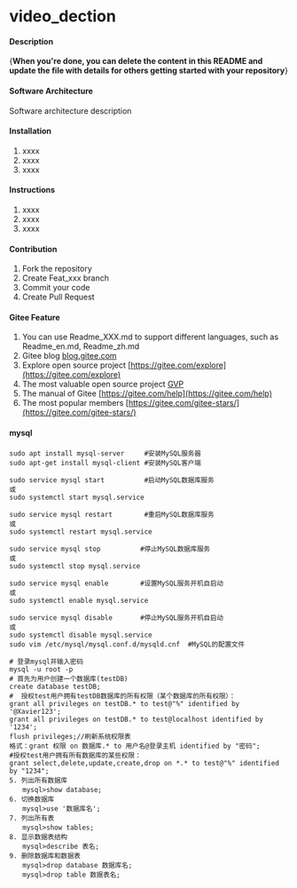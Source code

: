 # video_dection

#### Description
{**When you're done, you can delete the content in this README and update the file with details for others getting started with your repository**}

#### Software Architecture
Software architecture description

#### Installation

1.  xxxx
2.  xxxx
3.  xxxx

#### Instructions

1.  xxxx
2.  xxxx
3.  xxxx

#### Contribution

1.  Fork the repository
2.  Create Feat_xxx branch
3.  Commit your code
4.  Create Pull Request


#### Gitee Feature

1.  You can use Readme\_XXX.md to support different languages, such as Readme\_en.md, Readme\_zh.md
2.  Gitee blog [blog.gitee.com](https://blog.gitee.com)
3.  Explore open source project [https://gitee.com/explore](https://gitee.com/explore)
4.  The most valuable open source project [GVP](https://gitee.com/gvp)
5.  The manual of Gitee [https://gitee.com/help](https://gitee.com/help)
6.  The most popular members  [https://gitee.com/gitee-stars/](https://gitee.com/gitee-stars/)

#### mysql

```
sudo apt install mysql-server     #安装MySQL服务器
sudo apt-get install mysql-client #安装MySQL客户端

sudo service mysql start          #启动MySQL数据库服务
或
sudo systemctl start mysql.service

sudo service mysql restart        #重启MySQL数据库服务
或
sudo systemctl restart mysql.service

sudo service mysql stop          #停止MySQL数据库服务
或
sudo systemctl stop mysql.service

sudo service mysql enable        #设置MySQL服务开机自启动
或
sudo systemctl enable mysql.service

sudo service mysql disable       #停止MySQL服务开机自启动
或 
sudo systemctl disable mysql.service
sudo vim /etc/mysql/mysql.conf.d/mysqld.cnf  #MySQL的配置文件

# 登录mysql并输入密码
mysql -u root -p
# 首先为用户创建一个数据库(testDB)
create database testDB;
#  授权test用户拥有testDB数据库的所有权限（某个数据库的所有权限）：
grant all privileges on testDB.* to test@"%" identified by '@Xavier123';
grant all privileges on testDB.* to test@localhost identified by '1234';
flush privileges;//刷新系统权限表
格式：grant 权限 on 数据库.* to 用户名@登录主机 identified by "密码";　
#授权test用户拥有所有数据库的某些权限：
grant select,delete,update,create,drop on *.* to test@"%" identified by "1234";
5. 列出所有数据库
　　mysql>show database;
6. 切换数据库
　　mysql>use '数据库名';
7. 列出所有表
　　mysql>show tables;
8. 显示数据表结构
　　mysql>describe 表名;
9. 删除数据库和数据表
　　mysql>drop database 数据库名;
　　mysql>drop table 数据表名;

```

